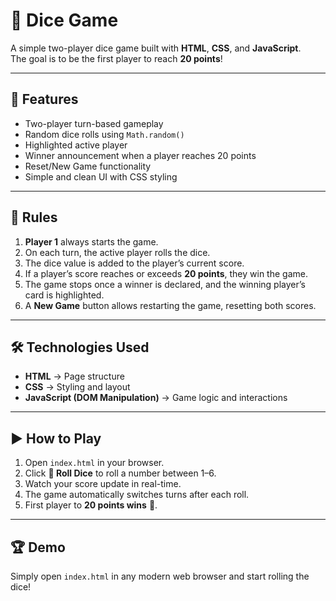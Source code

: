 # 🎲 Dice Game

A simple two-player dice game built with **HTML**, **CSS**, and **JavaScript**.  
The goal is to be the first player to reach **20 points**!

---

## 🚀 Features

- Two-player turn-based gameplay
- Random dice rolls using `Math.random()`
- Highlighted active player
- Winner announcement when a player reaches 20 points
- Reset/New Game functionality
- Simple and clean UI with CSS styling

---

## 📜 Rules

1. **Player 1** always starts the game.
2. On each turn, the active player rolls the dice.
3. The dice value is added to the player’s current score.
4. If a player’s score reaches or exceeds **20 points**, they win the game.
5. The game stops once a winner is declared, and the winning player’s card is highlighted.
6. A **New Game** button allows restarting the game, resetting both scores.

---

## 🛠️ Technologies Used

- **HTML** → Page structure
- **CSS** → Styling and layout
- **JavaScript (DOM Manipulation)** → Game logic and interactions

---

## ▶️ How to Play

1. Open `index.html` in your browser.
2. Click **🎲 Roll Dice** to roll a number between 1–6.
3. Watch your score update in real-time.
4. The game automatically switches turns after each roll.
5. First player to **20 points wins** 🎉.

---

## 🏆 Demo

Simply open `index.html` in any modern web browser and start rolling the dice!
